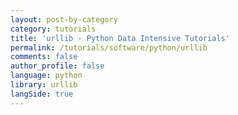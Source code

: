```yaml
---
layout: post-by-category
category: tutorials
title: 'urllib - Python Data Intensive Tutorials'
permalink: /tutorials/software/python/urllib
comments: false
author_profile: false
language: python
library: urllib
langSide: true
---
```


